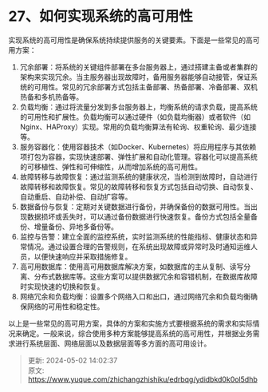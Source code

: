 # 27、如何实现系统的高可用性

实现系统的高可用性是确保系统持续提供服务的关键要素。下面是一些常见的高可用方案：

1. 冗余部署：将系统的关键组件部署在多台服务器上，通过搭建主备或者集群的架构来实现冗余。当主服务器出现故障时，备用服务器能够自动接管，保证系统的可用性。常见的冗余部署方式包括主备部署、热备部署、冷备部署、双机热备和多机热备等。
2. 负载均衡：通过将流量分发到多台服务器上，均衡系统的请求负载，提高系统的可用性和扩展性。负载均衡可以通过硬件（如负载均衡器）或者软件（如Nginx、HAProxy）实现。常用的负载均衡算法有轮询、权重轮询、最少连接等。
3. 服务容器化：使用容器技术（如Docker、Kubernetes）将应用程序与其依赖项打包为容器，实现快速部署、弹性扩展和自动化管理。容器化可以提高系统的可移植性、弹性和可伸缩性，从而增加系统的高可用性。
4. 故障转移与故障恢复：通过监测系统的健康状况，当检测到故障时，自动进行故障转移和故障恢复。常见的故障转移和恢复方式包括自动切换、自动恢复、自动重启、自动补偿、自动扩容等。
5. 数据备份与恢复：定期对关键数据进行备份，并确保备份的数据可用性。当出现数据损坏或丢失时，可以通过备份数据进行快速恢复。备份方式包括全量备份、增量备份、异地多备份等。
6. 监控与告警：建立全面的监控系统，实时监测系统的性能指标、健康状态和异常情况。通过设置合理的告警规则，在系统出现故障或异常时及时通知运维人员，以便快速响应并采取措施修复。
7. 高可用数据库：使用高可用数据库解决方案，如数据库的主从复制、读写分离、分布式数据库等。这些方案可以提供数据冗余和容错机制，在数据库故障时实现快速的切换和恢复。
8. 网络冗余和负载均衡：设置多个网络入口和出口，通过网络冗余和负载均衡确保网络的可用性和稳定性。

以上是一些常见的高可用方案，具体的方案和实施方式要根据系统的需求和实际情况来确定。一般来说，综合使用多种方案能够提高系统的高可用性，并根据业务需求进行系统层面、网络层面以及数据层面等多方面的高可用设计。



> 更新: 2024-05-02 14:02:37  
> 原文: <https://www.yuque.com/zhichangzhishiku/edrbqg/ydidbkd0k0ol5dhb>
